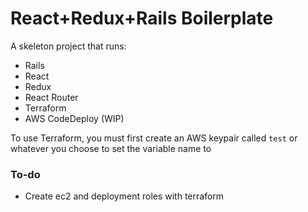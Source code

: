 # React+Redux+Rails Boilerplate
A skeleton project that runs:
- Rails
- React
- Redux
- React Router
- Terraform
- AWS CodeDeploy (WIP)

To use Terraform, you must first create an AWS keypair called `test` or whatever you choose to set the variable name to

### To-do
- Create ec2 and deployment roles with terraform
